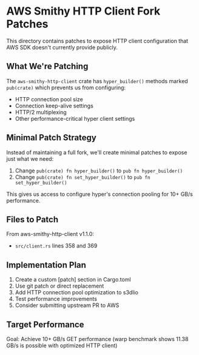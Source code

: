 # AWS Smithy HTTP Client Fork Patches

This directory contains patches to expose HTTP client configuration that AWS SDK doesn't currently provide publicly.

## What We're Patching

The `aws-smithy-http-client` crate has `hyper_builder()` methods marked `pub(crate)` which prevents us from configuring:
- HTTP connection pool size
- Connection keep-alive settings  
- HTTP/2 multiplexing
- Other performance-critical hyper client settings

## Minimal Patch Strategy

Instead of maintaining a full fork, we'll create minimal patches to expose just what we need:
1. Change `pub(crate) fn hyper_builder()` to `pub fn hyper_builder()`
2. Change `pub(crate) fn set_hyper_builder()` to `pub fn set_hyper_builder()`

This gives us access to configure hyper's connection pooling for 10+ GB/s performance.

## Files to Patch

From aws-smithy-http-client v1.1.0:
- `src/client.rs` lines 358 and 369

## Implementation Plan

1. Create a custom [patch] section in Cargo.toml
2. Use git patch or direct replacement
3. Add HTTP connection pool optimization to s3dlio
4. Test performance improvements
5. Consider submitting upstream PR to AWS

## Target Performance

Goal: Achieve 10+ GB/s GET performance (warp benchmark shows 11.38 GB/s is possible with optimized HTTP client)
